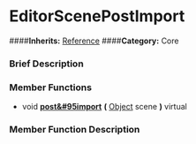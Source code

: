 #  EditorScenePostImport  
####**Inherits:** [Reference](class_reference)
####**Category:** Core

###  Brief Description  


###  Member Functions 
  * void  **[post&#95import](#post_import)**  **(** [Object](class_object) scene  **)** virtual

###  Member Function Description  
